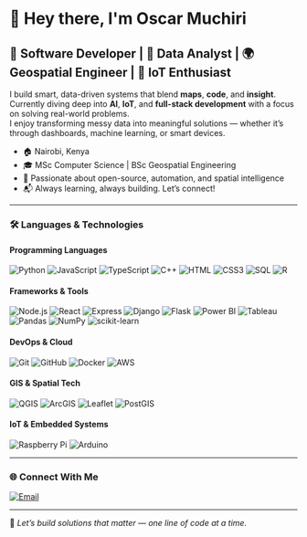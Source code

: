 # 👋 Hey there, I'm Oscar Muchiri

## 🧠 Software Developer | 🎯 Data Analyst | 🌍 Geospatial Engineer | 📡 IoT Enthusiast

I build smart, data-driven systems that blend **maps**, **code**, and **insight**.  
Currently diving deep into **AI**, **IoT**, and **full-stack development** with a focus on solving real-world problems.  
I enjoy transforming messy data into meaningful solutions — whether it’s through dashboards, machine learning, or smart devices.

- 🏠 Nairobi, Kenya  
- 🎓 MSc Computer Science | BSc Geospatial Engineering  
- 🚀 Passionate about open-source, automation, and spatial intelligence  
- 📬 Always learning, always building. Let’s connect!

---

### 🛠️ Languages & Technologies

#### Programming Languages
![Python](https://img.shields.io/badge/-Python-3776AB?logo=python&logoColor=white)
![JavaScript](https://img.shields.io/badge/-JavaScript-F7DF1E?logo=javascript&logoColor=000)
![TypeScript](https://img.shields.io/badge/-TypeScript-3178C6?logo=typescript&logoColor=white)
![C++](https://img.shields.io/badge/-C++-00599C?logo=c%2B%2B&logoColor=white)
![HTML](https://img.shields.io/badge/-HTML5-E34F26?logo=html5&logoColor=white)
![CSS3](https://img.shields.io/badge/-CSS3-1572B6?logo=css3&logoColor=white)
![SQL](https://img.shields.io/badge/-SQL-4479A1?logo=postgresql&logoColor=white)
![R](https://img.shields.io/badge/-R-276DC3?logo=r&logoColor=white)

#### Frameworks & Tools
![Node.js](https://img.shields.io/badge/-Node.js-339933?logo=node.js&logoColor=white)
![React](https://img.shields.io/badge/-React-61DAFB?logo=react&logoColor=black)
![Express](https://img.shields.io/badge/-Express-000000?logo=express&logoColor=white)
![Django](https://img.shields.io/badge/-Django-092E20?logo=django&logoColor=white)
![Flask](https://img.shields.io/badge/-Flask-000000?logo=flask&logoColor=white)
![Power BI](https://img.shields.io/badge/-PowerBI-F2C811?logo=powerbi&logoColor=black)
![Tableau](https://img.shields.io/badge/-Tableau-E97627?logo=tableau&logoColor=white)
![Pandas](https://img.shields.io/badge/-Pandas-150458?logo=pandas&logoColor=white)
![NumPy](https://img.shields.io/badge/-NumPy-013243?logo=numpy&logoColor=white)
![scikit-learn](https://img.shields.io/badge/-Scikit--Learn-F7931E?logo=scikit-learn&logoColor=white)

#### DevOps & Cloud
![Git](https://img.shields.io/badge/-Git-F05032?logo=git&logoColor=white)
![GitHub](https://img.shields.io/badge/-GitHub-181717?logo=github&logoColor=white)
![Docker](https://img.shields.io/badge/-Docker-2496ED?logo=docker&logoColor=white)
![AWS](https://img.shields.io/badge/-AWS-232F3E?logo=amazonaws&logoColor=white)

#### GIS & Spatial Tech
![QGIS](https://img.shields.io/badge/-QGIS-589632?logo=qgis&logoColor=white)
![ArcGIS](https://img.shields.io/badge/-ArcGIS-3A8FDE?logo=arcgis&logoColor=white)
![Leaflet](https://img.shields.io/badge/-Leaflet-199900?logo=leaflet&logoColor=white)
![PostGIS](https://img.shields.io/badge/-PostGIS-336791?logo=postgis&logoColor=white)

#### IoT & Embedded Systems
![Raspberry Pi](https://img.shields.io/badge/-Raspberry%20Pi-C51A4A?logo=raspberrypi&logoColor=white)
![Arduino](https://img.shields.io/badge/-Arduino-00979D?logo=arduino&logoColor=white)

---

### 🌐 Connect With Me 
[![Email](https://img.shields.io/badge/-Email-D14836?logo=gmail&logoColor=white)](mailto:oscarmuchiri9@gmail.com)

---

🔭 *Let’s build solutions that matter — one line of code at a time.*
